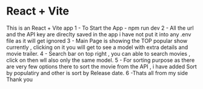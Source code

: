 # React + Vite

This is an React + Vite app
1 - To Start the App - npm run dev
2 - All the url and the API key are direclty saved in the app i  have not put it into any .env file as it will get ignored
3 - Main Page is showing the TOP popular show currently , clicking on it you will get to see a model with extra details and movie trailer.
4 - Search bar on top right  , you can able to search movies , click on then wll also only the same model.
5 - For sorting purpose as there are very few options there to sort the movie from the API , i have added Sort by populatiry and other is sort by Release date.
6 -Thats all from my side Thank you
